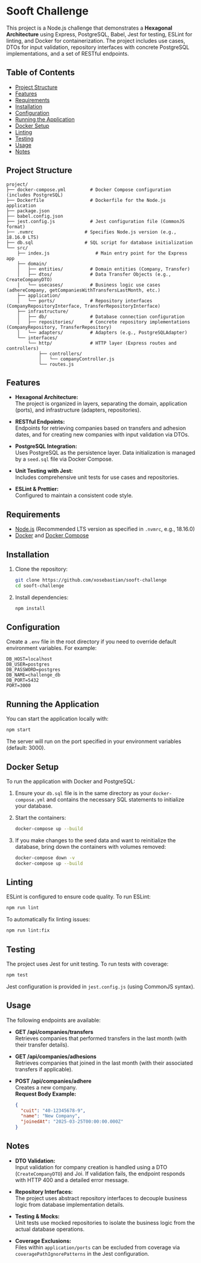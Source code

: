 # Sooft Challenge

This project is a Node.js challenge that demonstrates a **Hexagonal Architecture** using Express, PostgreSQL, Babel, Jest for testing, ESLint for linting, and Docker for containerization. The project includes use cases, DTOs for input validation, repository interfaces with concrete PostgreSQL implementations, and a set of RESTful endpoints.

## Table of Contents

- [Project Structure](#project-structure)
- [Features](#features)
- [Requirements](#requirements)
- [Installation](#installation)
- [Configuration](#configuration)
- [Running the Application](#running-the-application)
- [Docker Setup](#docker-setup)
- [Linting](#linting)
- [Testing](#testing)
- [Usage](#usage)
- [Notes](#notes)

## Project Structure


```
project/
├── docker-compose.yml         # Docker Compose configuration (includes PostgreSQL)
├── Dockerfile                 # Dockerfile for the Node.js application
├── package.json
├── babel.config.json
├── jest.config.js             # Jest configuration file (CommonJS format)
├── .nvmrc                   # Specifies Node.js version (e.g., 18.16.0 LTS)
├── db.sql                   # SQL script for database initialization
└── src/
    ├── index.js                 # Main entry point for the Express app
    ├── domain/
    │   ├── entities/          # Domain entities (Company, Transfer)
    │   ├── dtos/              # Data Transfer Objects (e.g., CreateCompanyDTO)
    │   └── usecases/          # Business logic use cases (adhereCompany, getCompaniesWithTransfersLastMonth, etc.)
    ├── application/
    │   └── ports/             # Repository interfaces (CompanyRepositoryInterface, TransferRepositoryInterface)
    ├── infrastructure/
    │   ├── db/                # Database connection configuration
    │   ├── repositories/      # Concrete repository implementations (CompanyRepository, TransferRepository)
    │   └── adapters/          # Adapters (e.g., PostgreSQLAdapter)
    └── interfaces/
        └── http/              # HTTP layer (Express routes and controllers)
            ├── controllers/
            │   └── companyController.js
            └── routes.js
```

## Features

- **Hexagonal Architecture:**  
  The project is organized in layers, separating the domain, application (ports), and infrastructure (adapters, repositories).

- **RESTful Endpoints:**  
  Endpoints for retrieving companies based on transfers and adhesion dates, and for creating new companies with input validation via DTOs.

- **PostgreSQL Integration:**  
  Uses PostgreSQL as the persistence layer. Data initialization is managed by a `seed.sql` file via Docker Compose.

- **Unit Testing with Jest:**  
  Includes comprehensive unit tests for use cases and repositories.

- **ESLint & Prettier:**  
  Configured to maintain a consistent code style.

## Requirements

- [Node.js](https://nodejs.org/) (Recommended LTS version as specified in `.nvmrc`, e.g., 18.16.0)
- [Docker](https://www.docker.com/) and [Docker Compose](https://docs.docker.com/compose/)

## Installation

1. Clone the repository:

   ```bash
   git clone https://github.com/xosebastian/sooft-challenge
   cd sooft-challenge
   ```

2. Install dependencies:

   ```bash
   npm install
   ```

## Configuration

Create a `.env` file in the root directory if you need to override default environment variables. For example:

```env
DB_HOST=localhost
DB_USER=postgres
DB_PASSWORD=postgres
DB_NAME=challenge_db
DB_PORT=5432
PORT=3000
```

## Running the Application

You can start the application locally with:

```bash
npm start
```

The server will run on the port specified in your environment variables (default: 3000).

## Docker Setup

To run the application with Docker and PostgreSQL:

1. Ensure your `db.sql` file is in the same directory as your `docker-compose.yml` and contains the necessary SQL statements to initialize your database.

2. Start the containers:

   ```bash
   docker-compose up --build
   ```

3. If you make changes to the seed data and want to reinitialize the database, bring down the containers with volumes removed:

   ```bash
   docker-compose down -v
   docker-compose up --build
   ```

## Linting

ESLint is configured to ensure code quality. To run ESLint:

```bash
npm run lint
```

To automatically fix linting issues:

```bash
npm run lint:fix
```

## Testing

The project uses Jest for unit testing. To run tests with coverage:

```bash
npm test
```

Jest configuration is provided in `jest.config.js` (using CommonJS syntax).

## Usage

The following endpoints are available:

- **GET /api/companies/transfers**  
  Retrieves companies that performed transfers in the last month (with their transfer details).

- **GET /api/companies/adhesions**  
  Retrieves companies that joined in the last month (with their associated transfers if applicable).

- **POST /api/companies/adhere**  
  Creates a new company.  
  **Request Body Example:**

  ```json
  {
    "cuit": "40-12345678-9",
    "name": "New Company",
    "joinedAt": "2025-03-25T00:00:00.000Z"
  }
  ```

## Notes

- **DTO Validation:**  
  Input validation for company creation is handled using a DTO (`CreateCompanyDTO`) and Joi. If validation fails, the endpoint responds with HTTP 400 and a detailed error message.

- **Repository Interfaces:**  
  The project uses abstract repository interfaces to decouple business logic from database implementation details.

- **Testing & Mocks:**  
  Unit tests use mocked repositories to isolate the business logic from the actual database operations.

- **Coverage Exclusions:**  
  Files within `application/ports` can be excluded from coverage via `coveragePathIgnorePatterns` in the Jest configuration.